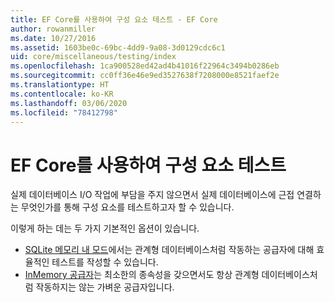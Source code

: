 ```yaml
---
title: EF Core를 사용하여 구성 요소 테스트 - EF Core
author: rowanmiller
ms.date: 10/27/2016
ms.assetid: 1603be0c-69bc-4dd9-9a08-3d0129cdc6c1
uid: core/miscellaneous/testing/index
ms.openlocfilehash: 1ca900528ed42ad4b41016f22964c3494b0286eb
ms.sourcegitcommit: cc0ff36e46e9ed3527638f7208000e8521faef2e
ms.translationtype: HT
ms.contentlocale: ko-KR
ms.lasthandoff: 03/06/2020
ms.locfileid: "78412798"
---
```

# <a name="testing-components-using-ef-core"></a>EF Core를 사용하여 구성 요소 테스트

실제 데이터베이스 I/O 작업에 부담을 주지 않으면서 실제 데이터베이스에 근접 연결하는 무엇인가를 통해 구성 요소를 테스트하고자 할 수 있습니다.

이렇게 하는 데는 두 가지 기본적인 옵션이 있습니다.

* [SQLite 메모리 내 모드](sqlite.md)에서는 관계형 데이터베이스처럼 작동하는 공급자에 대해 효율적인 테스트를 작성할 수 있습니다.
* [InMemory 공급자](in-memory.md)는 최소한의 종속성을 갖으면서도 항상 관계형 데이터베이스처럼 작동하지는 않는 가벼운 공급자입니다.
